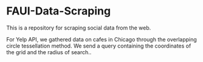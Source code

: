 # FAUI-Data-Scraping
This is a repository for scraping social data from the web.

For Yelp API, we gathered data on cafes in Chicago through the overlapping circle tessellation method.
We send a query containing the coordinates of the grid and the radius of search..
